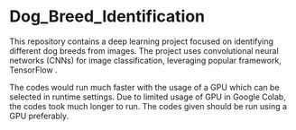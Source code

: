 # Dog_Breed_Identification
This repository contains a deep learning project focused on identifying different dog breeds from images. The project uses convolutional neural networks (CNNs) for image classification, leveraging popular framework, TensorFlow .

The codes would run much faster with the usage of a GPU which can be selected in runtime settings.
Due to limited usage of GPU in Google Colab, the codes took much longer to run.
The codes given should be run using a GPU preferably.
